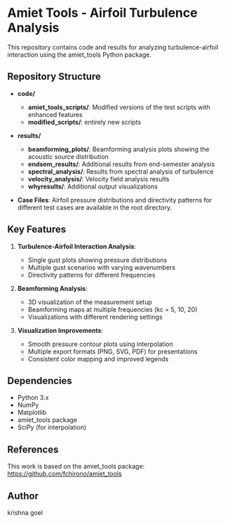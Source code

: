 # Amiet Tools - Airfoil Turbulence Analysis

This repository contains code and results for analyzing turbulence-airfoil interaction using the amiet_tools Python package.

## Repository Structure

- **code/**
  - **amiet_tools_scripts/**: Modified versions of the test scripts with enhanced features
  - **modified_scripts/**: entirely new scripts
  
- **results/**
  - **beamforming_plots/**: Beamforming analysis plots showing the acoustic source distribution
  - **endsem_results/**: Additional results from end-semester analysis
  - **spectral_analysis/**: Results from spectral analysis of turbulence
  - **velocity_analysis/**: Velocity field analysis results
  - **whyresults/**: Additional output visualizations

- **Case Files**: Airfoil pressure distributions and directivity patterns for different test cases are available in the root directory.

## Key Features

1. **Turbulence-Airfoil Interaction Analysis**:
   - Single gust plots showing pressure distributions
   - Multiple gust scenarios with varying wavenumbers
   - Directivity patterns for different frequencies
   
2. **Beamforming Analysis**:
   - 3D visualization of the measurement setup
   - Beamforming maps at multiple frequencies (kc = 5, 10, 20)
   - Visualizations with different rendering settings

3. **Visualization Improvements**:
   - Smooth pressure contour plots using interpolation
   - Multiple export formats (PNG, SVG, PDF) for presentations
   - Consistent color mapping and improved legends

## Dependencies

- Python 3.x
- NumPy
- Matplotlib
- amiet_tools package
- SciPy (for interpolation)

## References

This work is based on the amiet_tools package:
https://github.com/fchirono/amiet_tools 


## Author
krishna goel
